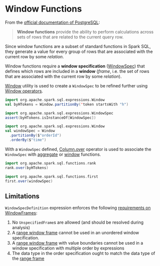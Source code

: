 # Window Functions

From the [official documentation of PostgreSQL](https://www.postgresql.org/docs/14/functions-window.html):

> **Window functions** provide the ability to perform calculations across sets of rows that are related to the current query row.

Since window functions are a subset of standard functions in Spark SQL, they generate a value for every group of rows that are associated with the current row by some _relation_.

Window functions require a **window specification** ([WindowSpec](WindowSpec.md)) that defines which rows are included in a **window** (_frame_, i.e. the set of rows that are associated with the current row by some _relation_).

[Window](Window.md) utility is used to create a `WindowSpec` to be refined further using [Window operators](Window.md#operators).

```scala
import org.apache.spark.sql.expressions.Window
val byHTokens = Window.partitionBy('token startsWith "h")
```

```scala
import org.apache.spark.sql.expressions.WindowSpec
assert(byHTokens.isInstanceOf[WindowSpec])
```

```scala
import org.apache.spark.sql.expressions.Window
val windowSpec = Window
  .partitionBy($"orderId")
  .orderBy($"time")
```

With a `WindowSpec` defined, [Column.over](../Column.md#over) operator is used to associate the `WindowSpec` with [aggregate](../standard-functions//index.md#aggregate-functions) or [window](../standard-functions//index.md#window-functions) functions.

```scala
import org.apache.spark.sql.functions.rank
rank.over(byHTokens)
```

```scala
import org.apache.spark.sql.functions.first
first.over(windowSpec)
```

## Limitations

`WindowSpecDefinition` expression enforces the following [requirements on WindowFrames](../expressions/WindowSpecDefinition.md#checkInputDataTypes):

1. No `UnspecifiedFrame`s are allowed (and should be resolved during analysis)
1. A [range window frame](RangeFrame.md) cannot be used in an unordered window specification.
1. A [range window frame](RangeFrame.md) with value boundaries cannot be used in a window specification with multiple order by expressions
1. The data type in the order specification ought to match the data type of the [range frame](RangeFrame.md)
